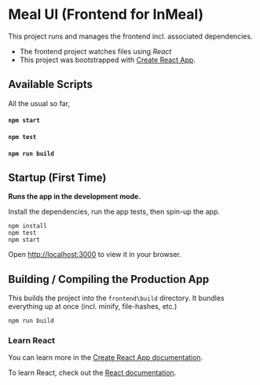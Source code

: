 # Meal UI (Frontend for InMeal)

This project runs and manages the frontend incl. associated dependencies.

* The frontend project watches files using *React*
* This project was bootstrapped with [Create React App](https://github.com/facebook/create-react-app).

## Available Scripts

All the usual so far,

#### `npm start`
#### `npm test`

#### `npm run build`

## Startup (First Time)

**Runs the app in the development mode.**

Install the dependencies, run the app tests, then spin-up the app.

```
npm install
npm test
npm start
```

Open [http://localhost:3000](http://localhost:3000) to view it in your browser.

## Building / Compiling the Production App

This builds the project into the `frontend\build` directory. It bundles everything up at once (incl. minify, file-hashes, etc.)

```
npm run build
```

### Learn React

You can learn more in the [Create React App documentation](https://facebook.github.io/create-react-app/docs/getting-started).

To learn React, check out the [React documentation](https://reactjs.org/).
